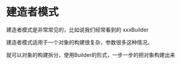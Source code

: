# 建造者模式
建造者模式是非常常见的，比如说我们经常看到的 xxxBuilder

建造者模式适用于一个对象的构建很复杂，参数很多这种情况。


就可以对象的构建拆分，使用Builder的形式，一步一步的把对象构建出来